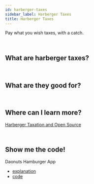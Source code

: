 ```yaml
---
id: harberger-taxes
sidebar_label: Harberger Taxes
title: Harberger Taxes
---
```


Pay what you wish taxes, with a catch.

<br>

## What are harberger taxes?

<br>

## What are they good for?

<br>

## Where can I learn more?

[Harberger Taxation and Open Source](https://medium.com/hive-commons/harberger-taxation-and-open-source-58dcdbab140d)

<br>

## Show me the code!

Daonuts Hamburger App
- [explanation](https://www.reddit.com/r/daonuts/comments/b3bx5b/hamburger_app/)
- [code](https://github.com/daonuts/apps/tree/master/packages/hamburger)

<br>
